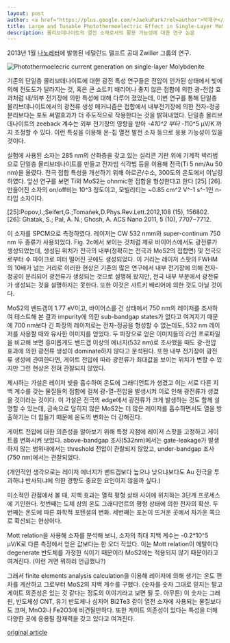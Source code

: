 ```yaml
---
layout: post
author: <a href="https://plus.google.com/+JaekuPark?rel=author">박재구</a>
title: Large and Tunable Photothermoelectric Effect in Single-Layer MoS2 리뷰
description: 몰리브데나이트의 열전 소재로서의 활용 가능성에 대한 연구 논문
---
```

2013년 1월 [나노레터](http://pubs.acs.org/journal/nalefd)에 발행된 네덜란드 델프트 공대 Zwiller  그룹의 연구.

![Photothermoelecric current generation on single-layer Molybdenite](http://pubs.acs.org/appl/literatum/publisher/achs/journals/content/nalefd/2013/nalefd.2013.13.issue-2/nl303321g/production/pdfimages_v02/normal.img-000.jpg)

기존의 단일층 몰리브데나이트에 대한 광전 특성 연구들은 전압이 인가된 상태에서 빛에 의해 전도도가 달라지는 것, 혹은 큰 쇼트키 배리어나 좋지 않은 접합에 의한 광-전압 효과처럼 내/외부 전기장에 의한 특성에 대해 다루어 졌었는데,
이번 연구를 통해 단일층 몰리브데나이트에서의 광전류 생성 매커니즘은 접합에서 내부전기장에 의한 전자-정공 분리보다는 포토 써멀효과가 더 주도적으로 작용한다는 것을 밝혀내었다.
단일층 몰리브데나이트의 zeeback 계수는 외부 전기장의 영향을 받아 -4*10^2 부터 -1*10^5 μV/K 까지 조정할 수 있다. 
이런 특성을 이용해 온-칩 열전 발전 소자 등으로 응용 가능성이 있을 것이다.

실험에 사용된 소자는 285 nm의 산화층을 갖고 있는 실리콘 기판 위에 기계적 박리법으로 단일층 몰리브데나이트를 만들고 전자빔 식각법 등을 이용해 전극(Ti 5 nm/Au 50 nm)을 올렸다.
전극 접합 특성을 개선하기 위해 아르곤/수소, 300도의 온도에서 어닐링 하였다.
앞선 연구를 보면 Ti와 MoS2는 ohnmic한 접합을 형성한다고 한다 [25] [26].
만들어진 소자의 on/off비는 10^3 정도이고, 모빌리티는 ~0.85 cm^2 V^-1 s^-1인 n-타입 소자이다.

[25]:Popov,I.;Seifert,G.;Tomańek,D.Phys.Rev.Lett.2012,108 (15), 156802. [26]: Ghatak, S.; Pal, A. N.; Ghosh, A. ACS Nano 2011, 5 (10), 7707−7712.

이 소자를 SPCM으로 측정하였다.
레이저는 CW 532 nmm와 super-continum 750 nm 두 종류가 사용되었다.
Fig. 2c에서 보이는 것처럼 제로 바이어스에서도 광전류가 생성되었는데, 생성된 위치가 전극의 내부(정확히는 전극과 MoS2의 접합면) 및 전극으로부터 수 마이크로 미터 떨어진 곳에도 생성되었다.
이 거리는 레이저 스팟의 FWHM의 10배가 넘는 거리로 이러한 현상은 기존의 많은 연구에서 내부 전기장에 의해 전자-정공이 분리되어 광전류가 생성되는 것으로 설명해 왔지만,
전극 내부 부분에서 광전류가 생성되는 것을 설명하지는 못한다.
또한 이것은 샤트키 배리어에 의한 것도 아닐 것이다.

MoS2의 밴드갭이 1.77 eV이고, 바이어스를 건 상태에서 750 nm의 레이저를 조사하여 테스트해 본 결과 impurity에 의한 sub-bandgap states가 없다고 여겨지기 때문에
700 nm보다 긴 파장의 레이저로는 전자-정공을 형성할 수 없는데도, 532 nm 레이저를 사용할 때와 유사한 이미지를 얻었다. 
두 파장으로 얻은 이미지들의 라인 프로파일을 비교해 보면 흥미롭게도 밴드갭 이상의 에너지(532 nm)로 조사했을 때도 광-전압 효과에 의한 광전류 생성이 dominate하지 않다고 분석된다.
또한 내부 전기장이 광전류 생성에 관여한다면, 게이트 전압에 따라 광전류가 최대값을 보이는 위치가 변할 수 있지만 그런 현상은 전혀 관찰되지 않았다.

제시하는 가설은 레이저 빛을 흡수하여 온도에 그래디언트가 생겼고 이는 서로 다른 지백 계수를 갖는 물질들의 접합에 걸쳐 광-열-전압을 발생시켜 이로 인해 광전류가 생겼을 것이라는 것이다.
이 가설은 전극의 edge에서 광전류가 크게 발생하는 것도 함께 설명할 수 있는데, 금속으로 덮히지 않은 MoS2는 더 많은 레이저를 흡수하면서도 열을 방출하기는 더 힘들기 때문에 온도의 변화는 더 강해진다.

게이트 전압에 대한 의존성을 알아보기 위해 특정 지점에 레이저 스팟을 고정하고 게이트를 변화시켜 보았다.
above-bandgap 조사(532nm)에서는 gate-leakage가 발생하지 않는 범위내에서는 threshold 전압이 관찰되지 않았고, under-bandgap 조사(750 nm)에서는 관찰되었다.

(개인적인 생각으로는 레이저 에너지가 밴드갭보다 높으냐 낮으냐보다도 Au 전극을 투과하냐 반사되냐에 의한 경향도 중요한 요인이지 않을까 싶다.)

미소적인 관점에서 볼 때, 지백 효과는 열적 평형 상태 사이에 위치하는 3단계 프로세스에 기인한다.
첫번째는 도체 상의 온도 그래디언트의 평형 상태에 의한 전자의 확산.
두번째는 온도에 따른 화학적 포텐셜의 변화.
세번째는 포논이 뜨거운 곳에서 차가운 쪽으로 확산되는 현상이다.

Mott relation을 사용해 소자를 분석해 보니, 소자의 최대 지백 계수는 -0.2*10^5 µV/K로 다른 측정에서 얻은 값보다는 한 오더 작았다.
이는 Mott relation이 메탈이다 degenerate 반도체를 가정한 식이기 때문이라 MoS2에는 적용되지 않기 때문이라고 여겨진다.
(이런 거면 뭐하러 언급했나?)

그래서 finite elements analysis calculation을 이용해 레이저에 의해 생기는 온도 편차를 계산하고 그로부터 MoS2의 지백 계수를 구했다.
(숫자를 숫자 그대로 믿지는 말고 게이트 의존성은 있는 것 같다는 정도의 이야기라고 보면 될 듯. 아무튼)
이 숫자는 그래핀, 반도체성 CNT, 유기 반도체나 심지어 Bi2Te3 같이 열전 소자에 사용되는 물질보다도 크며, MnO2나 Fe2O3에 비견될만하다.
또한 게이트 의존성이 있다는 특성을 더해 다양한 곳에 응용될 잠재력을 갖고 있다고 여겨진다.

[original article](http://pubs.acs.org/doi/abs/10.1021/nl303321g)

